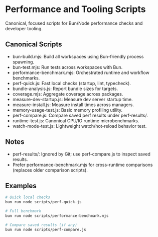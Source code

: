 # Performance and Tooling Scripts

Canonical, focused scripts for Bun/Node performance checks and developer tooling.

## Canonical Scripts

- bun-build.mjs: Build all workspaces using Bun-friendly process spawning.
- bun-test.mjs: Run tests across workspaces with Bun.
- performance-benchmark.mjs: Orchestrated runtime and workflow benchmarks.
- perf-quick.js: Fast local checks (startup, lint, typecheck).
- bundle-analysis.js: Report bundle sizes for targets.
- coverage.mjs: Aggregate coverage across packages.
- measure-dev-startup.js: Measure dev server startup time.
- measure-install.js: Measure install times across managers.
- memory-usage-test.js: Basic memory profiling utility.
- perf-compare.js: Compare saved perf results under perf-results/.
- runtime-test.js: Canonical CPU/IO runtime microbenchmarks.
- watch-mode-test.js: Lightweight watch/hot-reload behavior test.

## Notes

- perf-results/: Ignored by Git; use perf-compare.js to inspect saved results.
- Prefer performance-benchmark.mjs for cross-runtime comparisons (replaces older comparison scripts).

## Examples

```bash
# Quick local checks
bun run node scripts/perf-quick.js

# Full benchmark
bun run node scripts/performance-benchmark.mjs

# Compare saved results (if any)
bun run node scripts/perf-compare.js
```

